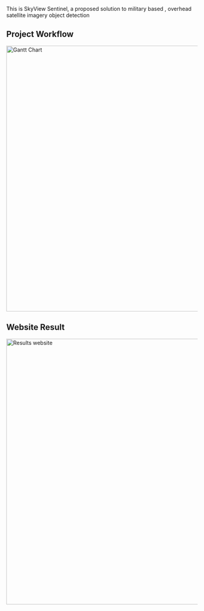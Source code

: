 This is SkyView Sentinel, a proposed solution to military based , overhead satellite imagery object detection

## Project Workflow
<img src="https://github.com/user-attachments/assets/2024ec31-5a9d-444f-a03e-8d208c4a7e51" alt="Gantt Chart" width="700" align = 'CENTER'>

## Website Result
<img src="https://github.com/user-attachments/assets/66af1c18-afc1-408d-b82b-a4ee2dfca21f" alt="Results website" width="700">


